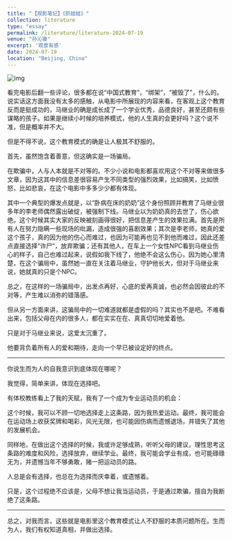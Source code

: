 ```yaml
---
title: "【观影笔记】《抓娃娃》"
collection: literature
type: "essay"
permalink: /literature/literature-2024-07-19
venue: "孙沁璇"
excerpt: '观景有感'
date: 2024-07-19
location: "Beijing, China"
---
```


![img](https://sunqinxuan.github.io/images/literature-2024-07-19-img1.webp)

看完电影后翻一些评论，很多都在说“中国式教育”，“绑架”，“被毁了”，什么的。说实话这方面我没有太多的感触，从电影中所展现的内容来看，在客观上这个教育反而是挺成功的，马继业的确是成长成了一个学业优秀，品德良好，甚至还颇有些谋略的孩子。如果是继续小时候的培养模式，他的人生真的会更好吗？这个说不准，但是概率并不大。

但是不得不说，这个教育模式的确是让人极其不舒服的。

首先，虽然饱含着善意，但这确实是一场骗局。

在欺骗中，人与人本就是不对等的。不少小说和电影都喜欢用这个不对等来做很多文章，因为这其中的信息差很容易产生不同类型的强烈效果，比如搞笑，比如愤怒，比如悲哀，在这个电影中多多少少都有体现。

其中一个典型的爆发点就是，以“卧病在床的奶奶”这个身份照顾并教育了马继业很多年的李老师偶然露出破绽，被强制下线。马继业以为奶奶真的去世了，伤心欲绝。这个时候其实大家的反映被刻画得很好，把信息差产生的效果拉满。首先是所有人在努力隐瞒一些现场的纰漏，造成很强的喜剧效果；其次是李老师，她真的爱这个孩子，真的因为他的伤心而难过，也因为可能再也见不到他而难过，因此还差点直接选择“诈尸”，放弃欺骗；还有其他人，在车上一个女性NPC看到马继业伤心的样子，自己也难过起来，说假如我下线了，他绝不会这么伤心，因为她心里清楚，在这个骗局中，虽然她一直在关注着马继业，守护他长大，但对于马继业来说，她就真的只是个NPC。

总之，在这样的一场骗局中，出发点再好，心底的爱再真诚，也必然会因彼此的不对等，产生难以消弥的错落感。

但从另一方面来讲，这骗局中的一切难道就都是虚假的吗？其实也不是吧。不难看出来，包括父母在内的很多人，都在实实在在、真真切切地爱着他。

只是对于马继业来说，这爱太沉重了。

他要背负着所有人的爱和期待，走向一个早已被设定好的终点。

<hr>

你说生而为人的自我意识到底体现在哪呢？

我觉得，简单来讲，体现在选择吧。

有体校教练看上了我的天赋，我有了一个成为专业运动员的机会：

这个时候，我可以不顾一切地选择走上这条路，因为我热爱运动。最终，我可能会在运动场上收获奖牌和喝彩，风光无限，也可能因伤病而遗憾退场，并错失了其他的发展机会。

同样地，在做出这个选择的时候，我或许足够成熟，听听父母的建议，理性思考这条路的难度和风险，选择放弃，继续学业。最终，我可能会学业有成，也可能碌碌无为，并遗憾当年不够勇敢，赌一把运动员的路。

人总是会有选择，也总在为选择而庆幸着，或遗憾着。

只是，这个过程绝不应该是，父母不想让我当运动员，于是通过欺骗，擅自为我断绝了这条路。

<hr>

总之，对我而言，这些就是电影里这个教育模式让人不舒服的本质问题所在。生而为人，我们有权知道真相，并做出选择。
